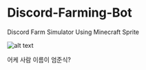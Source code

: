 # Discord-Farming-Bot
Discord Farm Simulator Using Minecraft Sprite

![alt text](https://cdn.discordapp.com/attachments/966658591811600385/976135536609751090/unknown.png)

어케 사람 이름이 엄준식?
